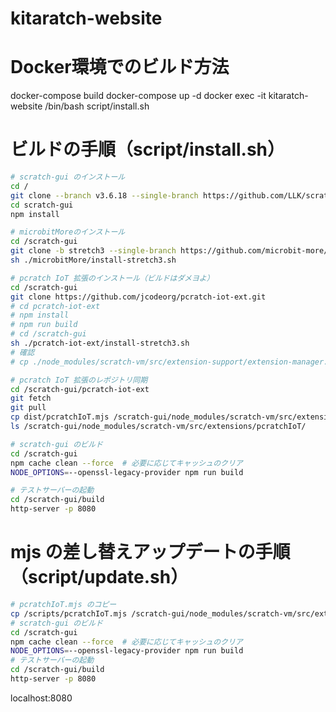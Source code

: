 # kitaratch-website

# Docker環境でのビルド方法
docker-compose build
docker-compose up -d
docker exec -it kitaratch-website /bin/bash
script/install.sh

# ビルドの手順（script/install.sh）

``` sh
# scratch-gui のインストール
cd /
git clone --branch v3.6.18 --single-branch https://github.com/LLK/scratch-gui.git
cd scratch-gui
npm install

# microbitMoreのインストール
cd /scratch-gui
git clone -b stretch3 --single-branch https://github.com/microbit-more/mbit-more-v2.git ./microbitMore
sh ./microbitMore/install-stretch3.sh

# pcratch IoT 拡張のインストール（ビルドはダメヨよ）
cd /scratch-gui
git clone https://github.com/jcodeorg/pcratch-iot-ext.git
# cd pcratch-iot-ext
# npm install
# npm run build
# cd /scratch-gui
sh ./pcratch-iot-ext/install-stretch3.sh
# 確認
# cp ./node_modules/scratch-vm/src/extension-support/extension-manager.js /scripts

# pcratch IoT 拡張のレポジトリ同期
cd /scratch-gui/pcratch-iot-ext
git fetch
git pull
cp dist/pcratchIoT.mjs /scratch-gui/node_modules/scratch-vm/src/extensions/pcratchIoT/
ls /scratch-gui/node_modules/scratch-vm/src/extensions/pcratchIoT/

# scratch-gui のビルド
cd /scratch-gui
npm cache clean --force  # 必要に応じてキャッシュのクリア
NODE_OPTIONS=--openssl-legacy-provider npm run build

# テストサーバーの起動
cd /scratch-gui/build
http-server -p 8080
```

# mjs の差し替えアップデートの手順（script/update.sh）
```sh
# pcratchIoT.mjs のコピー
cp /scripts/pcratchIoT.mjs /scratch-gui/node_modules/scratch-vm/src/extensions/pcratchIoT/
# scratch-gui のビルド
cd /scratch-gui
npm cache clean --force  # 必要に応じてキャッシュのクリア
NODE_OPTIONS=--openssl-legacy-provider npm run build
# テストサーバーの起動
cd /scratch-gui/build
http-server -p 8080
```
localhost:8080
